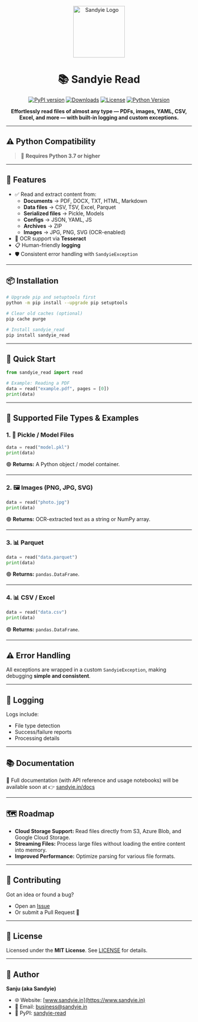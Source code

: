 <p align="center">
  <img src="https://sandyie.in/images/Logo.svg" width="140" alt="Sandyie Logo">
</p>

<h1 align="center">📚 Sandyie Read</h1>

<p align="center">
  <a href="https://pypi.org/project/sandyie-read/"><img src="https://img.shields.io/pypi/v/sandyie_read?color=blue" alt="PyPI version"></a>
  <a href="https://pypi.org/project/sandyie-read/"><img src="https://img.shields.io/pypi/dm/sandyie_read" alt="Downloads"></a>
  <a href="https://github.com/sandyie/sandyie-read/blob/main/LICENSE"><img src="https://img.shields.io/github/license/sandyie/sandyie-read" alt="License"></a>
  <a href="https://www.python.org/downloads/"><img src="https://img.shields.io/badge/Python-3.7%2B-blue.svg" alt="Python Version"></a>
</p>

<p align="center"><strong>Effortlessly read files of almost any type — PDFs, images, YAML, CSV, Excel, and more — with built-in logging and custom exceptions.</strong></p>

---

## ⚠️ Python Compatibility

> 🐍 **Requires Python 3.7 or higher**

---

## 🔧 Features

- ✅ Read and extract content from:
  - **Documents** → PDF, DOCX, TXT, HTML, Markdown
  - **Data files** → CSV, TSV, Excel, Parquet
  - **Serialized files** → Pickle, Models
  - **Configs** → JSON, YAML, JS
  - **Archives** → ZIP
  - **Images** → JPG, PNG, SVG (OCR-enabled)
- 🧠 OCR support via **Tesseract**
- 📋 Human-friendly **logging**
- 🛡️ Consistent error handling with `SandyieException`

---

## 📦 Installation

```bash
# Upgrade pip and setuptools first
python -m pip install --upgrade pip setuptools

# Clear old caches (optional)
pip cache purge

# Install sandyie_read
pip install sandyie_read
````

-----

## 🚀 Quick Start

```python
from sandyie_read import read

# Example: Reading a PDF
data = read("example.pdf", pages = [0])
print(data)
```

-----

## 📁 Supported File Types & Examples

### 1\. 📄 Pickle / Model Files

```python
data = read("model.pkl")
print(data)
```

🟢 **Returns:** A Python object / model container.

-----

### 2\. 🖼️ Images (PNG, JPG, SVG)

```python
data = read("photo.jpg")
print(data)
```

🟢 **Returns:** OCR-extracted text as a string or NumPy array.

-----

### 3\. 📊 Parquet

```python
data = read("data.parquet")
print(data)
```

🟢 **Returns:** `pandas.DataFrame`.

-----

### 4\. 📊 CSV / Excel

```python
data = read("data.csv")
print(data)
```

🟢 **Returns:** `pandas.DataFrame`.

-----

## ⚠️ Error Handling

All exceptions are wrapped in a custom `SandyieException`, making debugging **simple and consistent**.

-----

## 🧪 Logging

Logs include:

  * File type detection
  * Success/failure reports
  * Processing details

-----

## 📚 Documentation

📖 Full documentation (with API reference and usage notebooks) will be available soon at 👉 [sandyie.in/docs](https://sandyie.in/docs)

-----

## 🗺️ Roadmap

  - **Cloud Storage Support:** Read files directly from S3, Azure Blob, and Google Cloud Storage.
  - **Streaming Files:** Process large files without loading the entire content into memory.
  - **Improved Performance:** Optimize parsing for various file formats.

-----

## 🤝 Contributing

Got an idea or found a bug?

  * Open an [Issue](mailto:business@sandyie.in)
  * Or submit a Pull Request 🚀

-----

## 📄 License

Licensed under the **MIT License**.
See [LICENSE](https://www.google.com/url?sa=E&source=gmail&q=https://github.com/sandyie/sandyie-read/blob/main/LICENSE) for details.

-----

## 👤 Author

**Sanju (aka Sandyie)**
 * 🌐 Website: [www.sandyie.in](https://www.sandyie.in)
 * 📧 Email: [business@sandyie.in](mailto:business@sandyie.in)
 * 🐍 PyPI: [sandyie-read](https://pypi.org/project/sandyie-read)

```
```